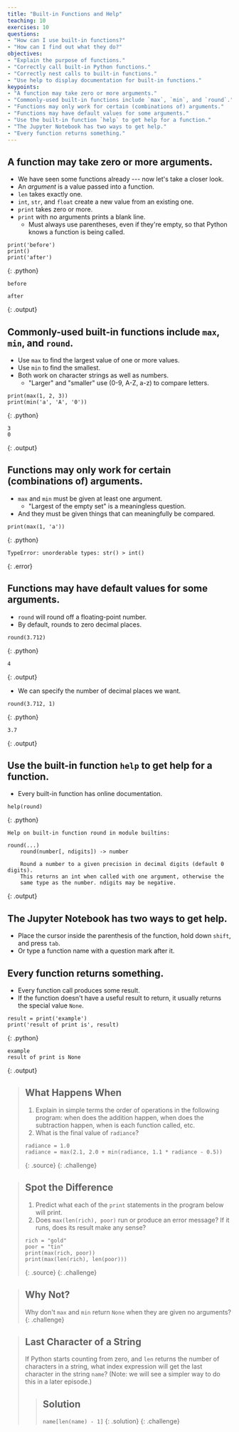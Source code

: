 ```yaml
---
title: "Built-in Functions and Help"
teaching: 10
exercises: 10
questions:
- "How can I use built-in functions?"
- "How can I find out what they do?"
objectives:
- "Explain the purpose of functions."
- "Correctly call built-in Python functions."
- "Correctly nest calls to built-in functions."
- "Use help to display documentation for built-in functions."
keypoints:
- "A function may take zero or more arguments."
- "Commonly-used built-in functions include `max`, `min`, and `round`."
- "Functions may only work for certain (combinations of) arguments."
- "Functions may have default values for some arguments."
- "Use the built-in function `help` to get help for a function."
- "The Jupyter Notebook has two ways to get help."
- "Every function returns something."
---
```

## A function may take zero or more arguments.

*   We have seen some functions already --- now let's take a closer look.
*   An *argument* is a value passed into a function.
*   `len` takes exactly one.
*   `int`, `str`, and `float` create a new value from an existing one.
*   `print` takes zero or more.
*   `print` with no arguments prints a blank line.
    *   Must always use parentheses, even if they're empty,
        so that Python knows a function is being called.

~~~
print('before')
print()
print('after')
~~~
{: .python}
~~~
before

after
~~~
{: .output}

## Commonly-used built-in functions include `max`, `min`, and `round`.

*   Use `max` to find the largest value of one or more values.
*   Use `min` to find the smallest.
*   Both work on character strings as well as numbers.
    *   "Larger" and "smaller" use (0-9, A-Z, a-z) to compare letters.

~~~
print(max(1, 2, 3))
print(min('a', 'A', '0'))
~~~
{: .python}
~~~
3
0
~~~
{: .output}

## Functions may only work for certain (combinations of) arguments.

*   `max` and `min` must be given at least one argument.
    *   "Largest of the empty set" is a meaningless question.
*   And they must be given things that can meaningfully be compared.

~~~
print(max(1, 'a'))
~~~
{: .python}
~~~
TypeError: unorderable types: str() > int()
~~~
{: .error}

## Functions may have default values for some arguments.

*   `round` will round off a floating-point number.
*   By default, rounds to zero decimal places.

~~~
round(3.712)
~~~
{: .python}
~~~
4
~~~
{: .output}

*   We can specify the number of decimal places we want.

~~~
round(3.712, 1)
~~~
{: .python}
~~~
3.7
~~~
{: .output}

## Use the built-in function `help` to get help for a function.

*   Every built-in function has online documentation.

~~~
help(round)
~~~
{: .python}
~~~
Help on built-in function round in module builtins:

round(...)
    round(number[, ndigits]) -> number

    Round a number to a given precision in decimal digits (default 0 digits).
    This returns an int when called with one argument, otherwise the
    same type as the number. ndigits may be negative.
~~~
{: .output}

## The Jupyter Notebook has two ways to get help.

*   Place the cursor inside the parenthesis of the function,
    hold down `shift`,
    and press `tab`.
*   Or type a function name with a question mark after it.

## Every function returns something.

*   Every function call produces some result.
*   If the function doesn't have a useful result to return,
    it usually returns the special value `None`.

~~~
result = print('example')
print('result of print is', result)
~~~
{: .python}
~~~
example
result of print is None
~~~
{: .output}

> ## What Happens When
>
> 1. Explain in simple terms the order of operations in the following program:
>    when does the addition happen, when does the subtraction happen,
>    when is each function called, etc.
> 2. What is the final value of `radiance`?
>
> ~~~
> radiance = 1.0
> radiance = max(2.1, 2.0 + min(radiance, 1.1 * radiance - 0.5))
> ~~~
> {: .source}
{: .challenge}

> ## Spot the Difference
>
> 1. Predict what each of the `print` statements in the program below will print.
> 2. Does `max(len(rich), poor)` run or produce an error message?
>    If it runs, does its result make any sense?
>
> ~~~
> rich = "gold"
> poor = "tin"
> print(max(rich, poor))
> print(max(len(rich), len(poor)))
> ~~~
> {: .source}
{: .challenge}

> ## Why Not?
>
> Why don't `max` and `min` return `None` when they are given no arguments?
{: .challenge}

> ## Last Character of a String
>
> If Python starts counting from zero,
> and `len` returns the number of characters in a string,
> what index expression will get the last character in the string `name`?
> (Note: we will see a simpler way to do this in a later episode.)
>
> > ## Solution
> >
> > `name[len(name) - 1]`
> {: .solution}
{: .challenge}
